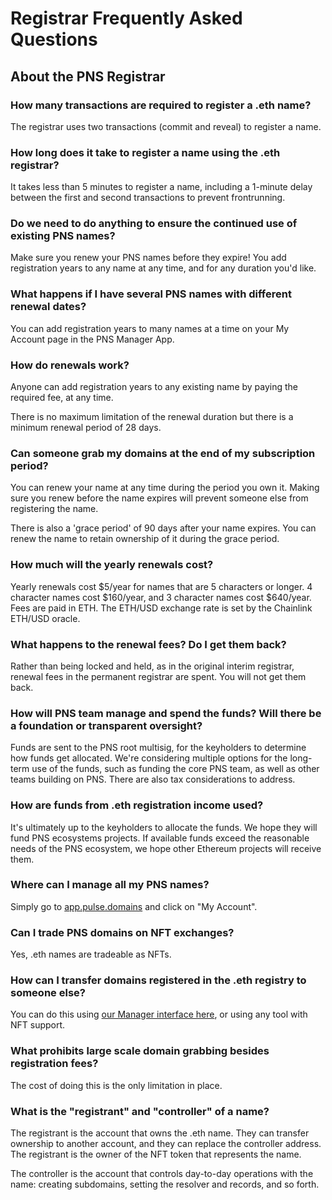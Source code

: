 # Registrar Frequently Asked Questions

## About the PNS Registrar

### How many transactions are required to register a .eth name?

The registrar uses two transactions (commit and reveal) to register a name.

### How long does it take to register a name using the .eth registrar?

It takes less than 5 minutes to register a name, including a 1-minute delay between the first and second transactions to prevent frontrunning.

### Do we need to do anything to ensure the continued use of existing PNS names?

Make sure you renew your PNS names before they expire! You add registration years to any name at any time, and for any duration you'd like.

### What happens if I have several PNS names with different renewal dates?

You can add registration years to many names at a time on your My Account page in the PNS Manager App.

### How do renewals work?

Anyone can add registration years to any existing name by paying the required fee, at any time.

There is no maximum limitation of the renewal duration but there is a minimum renewal period of 28 days.

### Can someone grab my domains at the end of my subscription period?

You can renew your name at any time during the period you own it. Making sure you renew before the name expires will prevent someone else from registering the name.

There is also a 'grace period' of 90 days after your name expires. You can renew the name to retain ownership of it during the grace period.

### How much will the yearly renewals cost?

Yearly renewals cost $5/year for names that are 5 characters or longer. 4 character names cost $160/year, and 3 character names cost $640/year. Fees are paid in ETH. The ETH/USD exchange rate is set by the Chainlink ETH/USD oracle.

### What happens to the renewal fees? Do I get them back?

Rather than being locked and held, as in the original interim registrar, renewal fees in the permanent registrar are spent. You will not get them back.

### How will PNS team manage and spend the funds? Will there be a foundation or transparent oversight?

Funds are sent to the PNS root multisig, for the keyholders to determine how funds get allocated. We're considering multiple options for the long-term use of the funds, such as funding the core PNS team, as well as other teams building on PNS. There are also tax considerations to address.

### How are funds from .eth registration income used?

It's ultimately up to the keyholders to allocate the funds. We hope they will fund PNS ecosystems projects. If available funds exceed the reasonable needs of the PNS ecosystem, we hope other Ethereum projects will receive them.

### Where can I manage all my PNS names?

Simply go to [app.pulse.domains](https://app.pulse.domains) and click on "My Account".

### Can I trade PNS domains on NFT exchanges?

Yes, .eth names are tradeable as NFTs.

### How can I transfer domains registered in the .eth registry to someone else?

You can do this using [our Manager interface here](https://app.pulse.domains), or using any tool with NFT support.

### What prohibits large scale domain grabbing besides registration fees?

The cost of doing this is the only limitation in place.

### What is the "registrant" and "controller" of a name?

The registrant is the account that owns the .eth name. They can transfer ownership to another account, and they can replace the controller address. The registrant is the owner of the NFT token that represents the name.

The controller is the account that controls day-to-day operations with the name: creating subdomains, setting the resolver and records, and so forth.

